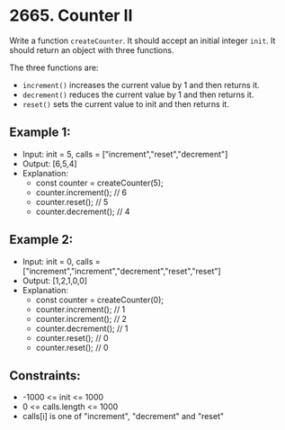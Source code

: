 # 2665. Counter II

Write a function `createCounter`. It should accept an initial integer `init`. It should return an object with three functions.

The three functions are:

- `increment()` increases the current value by 1 and then returns it.
- `decrement()` reduces the current value by 1 and then returns it.
- `reset()` sets the current value to init and then returns it.

## Example 1:

- Input: init = 5, calls = ["increment","reset","decrement"]
- Output: [6,5,4]
- Explanation:
    - const counter = createCounter(5);
    - counter.increment(); // 6
    - counter.reset(); // 5
    - counter.decrement(); // 4

## Example 2:

- Input: init = 0, calls = ["increment","increment","decrement","reset","reset"]
- Output: [1,2,1,0,0]
- Explanation:
    - const counter = createCounter(0);
    - counter.increment(); // 1
    - counter.increment(); // 2
    - counter.decrement(); // 1
    - counter.reset(); // 0
    - counter.reset(); // 0
 

## Constraints:

- -1000 <= init <= 1000
- 0 <= calls.length <= 1000
- calls[i] is one of "increment", "decrement" and "reset"